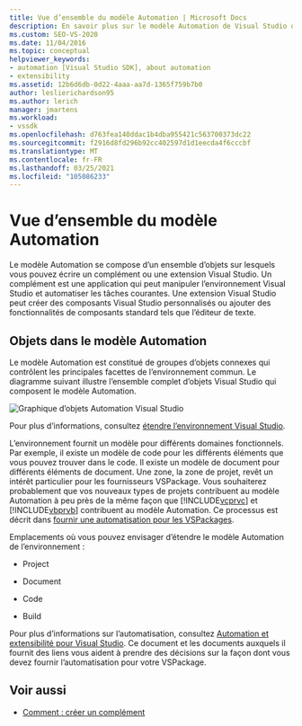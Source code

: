 ```yaml
---
title: Vue d’ensemble du modèle Automation | Microsoft Docs
description: En savoir plus sur le modèle Automation de Visual Studio qui se compose d’un ensemble d’objets sur lesquels vous pouvez écrire un complément ou une extension Visual Studio.
ms.custom: SEO-VS-2020
ms.date: 11/04/2016
ms.topic: conceptual
helpviewer_keywords:
- automation [Visual Studio SDK], about automation
- extensibility
ms.assetid: 12b6d6db-0d22-4aaa-aa7d-1365f759b7b0
author: leslierichardson95
ms.author: lerich
manager: jmartens
ms.workload:
- vssdk
ms.openlocfilehash: d763fea140ddac1b4dba955421c563700373dc22
ms.sourcegitcommit: f2916d8fd296b92cc402597d1d1eecda4f6cccbf
ms.translationtype: MT
ms.contentlocale: fr-FR
ms.lasthandoff: 03/25/2021
ms.locfileid: "105086233"
---
```

# <a name="automation-model-overview"></a>Vue d’ensemble du modèle Automation
Le modèle Automation se compose d’un ensemble d’objets sur lesquels vous pouvez écrire un complément ou une extension Visual Studio. Un complément est une application qui peut manipuler l’environnement Visual Studio et automatiser les tâches courantes. Une extension Visual Studio peut créer des composants Visual Studio personnalisés ou ajouter des fonctionnalités de composants standard tels que l’éditeur de texte.

## <a name="objects-in-the-automation-model"></a>Objets dans le modèle Automation
 Le modèle Automation est constitué de groupes d’objets connexes qui contrôlent les principales facettes de l’environnement commun. Le diagramme suivant illustre l’ensemble complet d’objets Visual Studio qui composent le modèle Automation.

 ![Graphique d’objets Automation Visual Studio](../../extensibility/internals/media/vsvisualstudioautomationobjectchart.gif "vsVisualStudioAutomationObjectChart")

 Pour plus d’informations, consultez [étendre l’environnement Visual Studio](/previous-versions/esk3eey8(v=vs.140)).

 L’environnement fournit un modèle pour différents domaines fonctionnels. Par exemple, il existe un modèle de code pour les différents éléments que vous pouvez trouver dans le code. Il existe un modèle de document pour différents éléments de document. Une zone, la zone de projet, revêt un intérêt particulier pour les fournisseurs VSPackage. Vous souhaiterez probablement que vos nouveaux types de projets contribuent au modèle Automation à peu près de la même façon que [!INCLUDE[vcprvc](../../code-quality/includes/vcprvc_md.md)] et [!INCLUDE[vbprvb](../../code-quality/includes/vbprvb_md.md)] contribuent au modèle Automation. Ce processus est décrit dans [fournir une automatisation pour les VSPackages](../../extensibility/internals/providing-automation-for-vspackages.md).

 Emplacements où vous pouvez envisager d’étendre le modèle Automation de l’environnement :

- Project

- Document

- Code

- Build

Pour plus d’informations sur l’automatisation, consultez [Automation et extensibilité pour Visual Studio](/previous-versions/visualstudio/visual-studio-2015/extensibility/extensibility-in-visual-studio?preserve-view=true&view=vs-2015). Ce document et les documents auxquels il fournit des liens vous aident à prendre des décisions sur la façon dont vous devez fournir l’automatisation pour votre VSPackage.

## <a name="see-also"></a>Voir aussi
- [Comment : créer un complément](/previous-versions/80493a3w(v=vs.140))